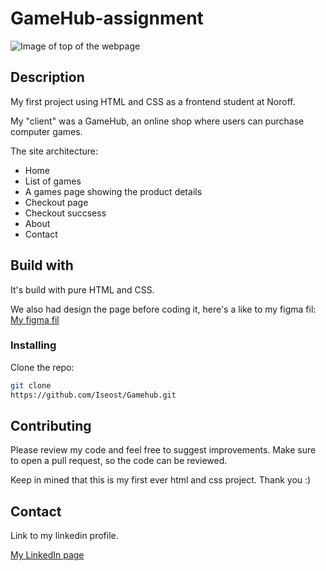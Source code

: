 # GameHub-assignment

![Image of top of the webpage](image.png)

## Description

My first project using HTML and CSS as a frontend student at Noroff.

My "client" was a GameHub, an online shop where users can purchase computer games. 

The site architecture:

- Home
- List of games
- A games page showing the product details
- Checkout page
- Checkout succsess
- About
- Contact

## Build with

It's build with pure HTML and CSS.

We also had design the page before coding it, here's a like to my figma fil:
[My figma fil](https://www.figma.com/design/XVP8NRMdIi1OVJ6oWGXPAX/GameHub?node-id=6-560&t=MQCchaQmdeYhuVIL-1)

### Installing

Clone the repo:
```bash
git clone 
https://github.com/Iseost/Gamehub.git
```

## Contributing

Please review my code and feel free to suggest improvements. Make sure to open a pull request, so the code can be reviewed.

Keep in mined that this is my first ever html and css project. Thank you :)

## Contact

Link to my linkedin profile. 

[My LinkedIn page](www.linkedin.com/in/iselin-østerhus-engen-767b46284)
